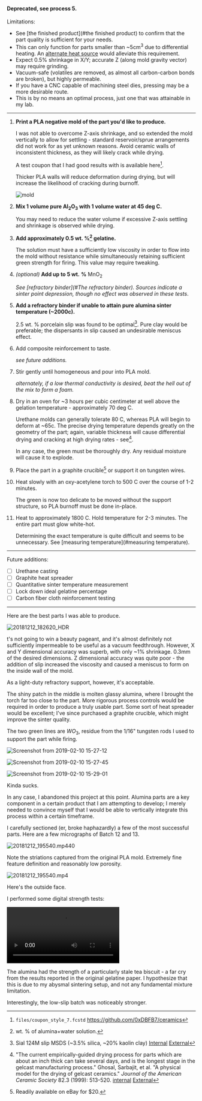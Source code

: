#### Deprecated, see process 5.

Limitations:

- See [the finished product](#the finished product) to confirm that the part quality is sufficient for your needs.
- This can only function for parts smaller than ~$5 \text{cm}^3$ due to differential heating. An [alternate heat source]() would alleviate this requirement.
- Expect 0.5% shrinkage in X/Y; accurate Z (along mold gravity vector) may require grinding. 
- Vacuum-safe (volatiles are removed, as almost all carbon-carbon bonds are broken), but highly permeable. 
- If you have a CNC capable of machining steel dies, pressing may be a more desirable route.
- This is by no means an optimal process, just one that was attainable in my lab.

<hr>

1. **Print a PLA negative mold of the part you'd like to produce.** 

   I was not able to overcome Z-axis shrinkage, and so extended the mold vertically to allow for settling - standard reservoir/sprue arrangements did not work for as yet unknown reasons. Avoid ceramic walls of inconsistent thickness, as they will likely crack while drying. 

   A test coupon that I had good results with is available here[^coupon]. 

   Thicker PLA walls will reduce deformation during drying, but will increase the likelihood of cracking during burnoff.

   ![mold](/home/arthurdent/deep/ceramics/media/mold.png)

2. **Mix 1 volume pure $\text{Al}_2\text{O}_3$ with 1 volume water at 45 deg C.**

   You may need to reduce the water volume if excessive Z-axis settling and shrinkage is observed while drying. 

3. **Add approximately 0.5 wt. %[^1] gelatine.**

   The solution must have a sufficiently low viscosity in order to flow into the mold without resistance while simultaneously retaining sufficient green strength for firing. This value may require tweaking.

4. *(optional)* **Add up to 5 wt.** **%** $\text{MnO}_2$ 

   *See [refractory binder](#The refractory binder).* *Sources indicate a sinter point depression, though no effect was observed in these tests*. 

5. **Add a refractory binder if unable to attain pure alumina sinter temperature (~2000c).**

   2.5 wt. % porcelain slip was found to be optimal[^slip]. Pure clay would be preferable; the dispersants in slip caused an undesirable meniscus effect. 

6. Add composite reinforcement to taste. 

   *see future additions.*

7. Stir gently until homogeneous and pour into PLA mold.

   *alternately, if a low thermal conductivity is desired, beat the hell out of the mix to form a foam.*

8. Dry in an oven for ~3 hours per cubic centimeter at well above the gelation temperature - approximately 70 deg C.

   Urethane molds can generally tolerate 80 C, whereas PLA will begin to deform at ~65c. The precise drying temperature depends greatly on the geometry of the part; again, variable thickness will cause differential drying and cracking at high drying rates - see[^drying].

   In any case, the green must be thoroughly dry. Any residual moisture will cause it to explode.

9. Place the part in a graphite crucible[^8] or support it on tungsten wires.

10. Heat slowly with an oxy-acetylene torch to 500 C over the course of 1-2 minutes.

    The green is now too delicate to be moved without the support structure, so PLA burnoff must be done in-place.

11. Heat to approximately 1800 C. Hold temperature for 2-3 minutes. The entire part must glow white-hot.

    Determining the exact temperature is quite difficult and seems to be unnecessary. See [measuring temperature](#measuring temperature).

<hr>

Future additions: 

- [ ] Urethane casting
- [ ] Graphite heat spreader
- [ ] Quantitative sinter temperature measurement
- [ ] Lock down ideal gelatine percentage
- [ ] Carbon fiber cloth reinforcement testing

<hr>
Here are the best parts I was able to produce.

![20181212_182620_HDR](/home/arthurdent/deep/ceramics/media/20181212_182620_HDR.jpg)



t's not going to win a beauty pageant, and it's almost definitely not sufficiently impermeable to be useful as a vacuum feedthrough. However, X and Y dimensional accuracy was superb, with only ~1% shrinkage. 0.3mm of the desired dimensions. Z dimensional accuracy was quite poor - the addition of slip increased the viscosity and caused a meniscus to form on the inside wall of the mold. 

As a light-duty refractory support, however, it's acceptable.



The shiny patch in the middle is molten glassy alumina, where I brought the torch far too close to the part. More rigorous process controls would be required in order to produce a truly usable part. Some sort of heat spreader would be excellent; I've since purchased a graphite crucible, which might improve the sinter quality. 

The two green lines are $WO_3$, residue from the 1/16" tungsten rods I used to support the part while firing.

![Screenshot from 2019-02-10 15-27-12](/home/arthurdent/deep/ceramics/media/Screenshot%20from%202019-02-10%2015-27-12.png)

![Screenshot from 2019-02-10 15-27-45](/home/arthurdent/deep/ceramics/media/Screenshot%20from%202019-02-10%2015-27-45.png)

![Screenshot from 2019-02-10 15-29-01](/home/arthurdent/deep/ceramics/media/Screenshot%20from%202019-02-10%2015-29-01.png)

Kinda sucks.

In any case, I abandoned this project at this point. Alumina parts are a key component in a certain product that I am attempting to develop; I merely needed to convince myself that I would be able to vertically integrate this process within a certain timeframe.

I carefully sectioned (er, broke haphazardly) a few of the most successful parts. Here are a few micrographs of Batch 12 and 13.

![20181212_195540.mp440](/home/arthurdent/deep/ceramics/media/processed/20181212_195540.mp440.jpg)

Note the striations captured from the original PLA mold. Extremely fine feature definition and reasonably low porosity.

![20181212_195540.mp4](/home/arthurdent/deep/ceramics/media/processed/20181212_195540.mp4.jpg)

Here's the outside face.

I performed some digital strength tests:

<video src="../media/20181212_200256.mp4"></video>

The alumina had the strength of a particularly stale tea biscuit - a far cry from the results reported in the original gelatine paper. I hypothesize that this is due to my abysmal sintering setup, and not any fundamental mixture limitation.

Interestingly, the low-slip batch was noticeably stronger.






[^1]: wt. % of alumina+water solution.
[^coupon]: `files/coupon_style_7.fcstd` https://github.com/0xDBFB7/ceramics
[^3]: [Internal](../references/)  [External]()
[^alginate]: Xie, Zhi-Peng, et al. "A new gel casting of ceramics by reaction of sodium alginate and calcium iodate at increased temperatures." *Journal of materials science letters* 20.13 (2001): 1255-1257. [Internal](../references/Xie2001_Article_ANewGelCastingOfCeramicsByReac.pdf)  [External](https://link.springer.com/content/pdf/10.1023/A:1010943427450.pdf)
[^1]: Sgobba, Stefano. *Materials for high vacuum technology, an overview*. No. CERN-TS-2006-004. Cern, 2006. [External](https://cds.cern.ch/record/983744/files/p117.pdf)
[^drying]: "The current empirically-guided drying process for parts which are about an inch thick can take several days, and is the longest stage in the gelcast manufacturing process." Ghosal, Sarbajit, et al. "A physical model for the drying of gelcast ceramics." *Journal of the American Ceramic Society* 82.3 (1999): 513-520. [internal](../references/drying.pdf) [External](https://www.scsolutions.com/wp-content/uploads/paper.gelcast2.pdf)
[^slip]: Sial 124M slip MSDS (~3.5% silica, ~20% kaolin clay) [Internal](../references/MSDS124M.pdf) [External](https://tuckerspotteryeshop.com/wp-content/uploads/msds/clay/MSDS%20124M.pdf)
[^8]: Readily available on eBay for $20.
[^9]: Green TIG rods are an excellent source


